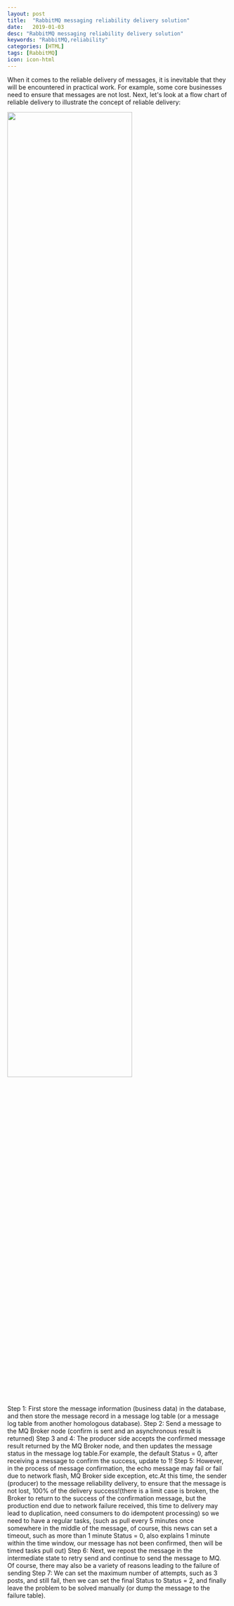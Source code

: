```yaml
---
layout: post
title:  "RabbitMQ messaging reliability delivery solution"
date:   2019-01-03
desc: "RabbitMQ messaging reliability delivery solution"
keywords: "RabbitMQ,reliability"
categories: [HTML]
tags: [RabbitMQ]
icon: icon-html
---
```


When it comes to the reliable delivery of messages, it is inevitable that they will be encountered in practical work. For example, some core businesses need to ensure that messages are not lost. Next, let's look at a flow chart of reliable delivery to illustrate the concept of reliable delivery:

<img src="{{ site.img_path }}/rabbitmq/rabbit.png" width="75%">

Step 1: First store the message information (business data) in the database, and then store the message record in a message log table (or a message log table from another homologous database).
Step 2: Send a message to the MQ Broker node (confirm is sent and an asynchronous result is returned)
Step 3 and 4: The producer side accepts the confirmed message result returned by the MQ Broker node, and then updates the message status in the message log table.For example, the default Status = 0, after receiving a message to confirm the success, update to 1!
Step 5: However, in the process of message confirmation, the echo message may fail or fail due to network flash, MQ Broker side exception, etc.At this time, the sender (producer) to the message reliability delivery, to ensure that the message is not lost, 100% of the delivery success!(there is a limit case is broken, the Broker to return to the success of the confirmation message, but the production end due to network failure received, this time to delivery may lead to duplication, need consumers to do idempotent processing) so we need to have a regular tasks, (such as pull every 5 minutes once somewhere in the middle of the message, of course, this news can set a timeout, such as more than 1 minute Status = 0, also explains 1 minute within the time window, our message has not been confirmed, then will be timed tasks pull out)
Step 6: Next, we repost the message in the intermediate state to retry send and continue to send the message to MQ. Of course, there may also be a variety of reasons leading to the failure of sending
Step 7: We can set the maximum number of attempts, such as 3 posts, and still fail, then we can set the final Status to Status = 2, and finally leave the problem to be solved manually (or dump the message to the failure table).